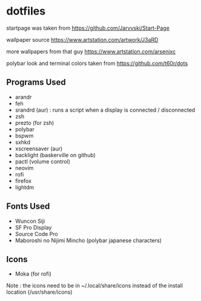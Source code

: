 # dotfiles

startpage was taken from https://github.com/Jarvvski/Start-Page

wallpaper source https://www.artstation.com/artwork/J3aRD

more wallpapers from that guy https://www.artstation.com/arsenixc

polybar look and terminal colors taken from https://github.com/t60r/dots


## Programs Used
- arandr
- feh
- srandrd (aur) : runs a script when a display is connected / disconnected
- zsh
- prezto (for zsh)
- polybar
- bspwm
- sxhkd
- xscreensaver (aur)
- backlight (baskerville on github)
- pactl (volume control)
- neovim
- rofi
- firefox
- lightdm

## Fonts Used
- Wuncon Siji
- SF Pro Display
- Source Code Pro
- Maboroshi no Nijimi Mincho (polybar japanese characters)

## Icons
- Moka (for rofi)

Note : the icons need to be in ~/.local/share/icons instead of the install location (/usr/share/icons)

